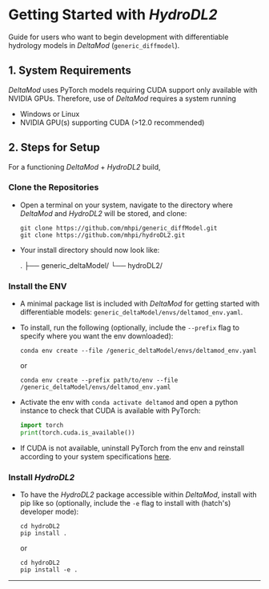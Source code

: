 # Getting Started with *HydroDL2*

Guide for users who want to begin development with differentiable hydrology models in *DeltaMod* (`generic_diffmodel`).

## 1. System Requirements

*DeltaMod* uses PyTorch models requiring CUDA support only available with NVIDIA GPUs. Therefore, use of *DeltaMod* requires a system running 
- Windows or Linux
- NVIDIA GPU(s) supporting CUDA (>12.0 recommended)


## 2. Steps for Setup

For a functioning *DeltaMod* + *HydroDL2* build, 

### Clone the Repositories
- Open a terminal on your system, navigate to the directory where *DeltaMod* and *HydroDL2* will be stored, and clone:
  
    ```shell
    git clone https://github.com/mhpi/generic_diffModel.git
    git clone https://github.com/mhpi/hydroDL2.git
    ```
- Your install directory should now look like:

    .
    ├── generic_deltaModel/
    └── hydroDL2/ 

### Install the ENV
- A minimal package list is included with *DeltaMod* for getting started with differentiable models: `generic_deltaModel/envs/deltamod_env.yaml`.
- To install, run the following (optionally, include the `--prefix` flag to specify where you want the env downloaded):
     ```shell
     conda env create --file /generic_deltaModel/envs/deltamod_env.yaml
     ```
     or
  
     ```shell
     conda env create --prefix path/to/env --file /generic_deltaModel/envs/deltamod_env.yaml
     ```
- Activate the env with `conda activate deltamod` and open a python instance to check that CUDA is available with PyTorch:
     ```python
     import torch
     print(torch.cuda.is_available())
     ```
- If CUDA is not available, uninstall PyTorch from the env and reinstall according to your system specifications [here](https://pytorch.org/get-started/locally/).

### Install *HydroDL2*
- To have the *HydroDL2* package accessible within *DeltaMod*, install with pip like so (optionally, include the `-e` flag to install with (hatch's) developer mode):
     ```shell
     cd hydroDL2
     pip install .
     ```
     or
  
     ```shell
     cd hydroDL2
     pip install -e .
     ```

---
